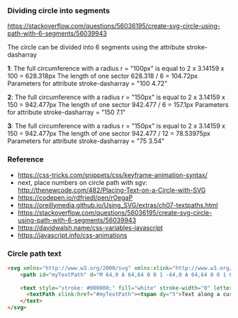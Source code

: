 ### Dividing circle into segments

https://stackoverflow.com/questions/56036195/create-svg-circle-using-path-with-6-segments/56039943

The circle can be divided into 6 segments using the attribute stroke-dasharray

**1**: The full circumference with a radius r = "100px" is equal to 2 x 3.14159 x 100 = 628.318px
The length of one sector 628.318 / 6 = 104.72px
Parameters for attribute stroke-dasharray = "100 4.72"

**2**: The full circumference with a radius r = "150px" is equal to 2 x 3.14159 x 150 = 942.477px
The length of one sector 942.477 / 6 = 157.1px
Parameters for attribute stroke-dasharray = "150 7.1"

**3**: The full circumference with a radius r = "150px" is equal to 2 x 3.14159 x 150 = 942.477px
The length of one sector 942.477 / 12 = 78.53975px
Parameters for attribute stroke-dasharray = "75 3.54"


### Reference
- https://css-tricks.com/snippets/css/keyframe-animation-syntax/
- next, place numbers on circle path with sgv: http://thenewcode.com/482/Placing-Text-on-a-Circle-with-SVG
- https://codepen.io/rdfriedl/pen/rOegaP
- https://oreillymedia.github.io/Using_SVG/extras/ch07-textpaths.html
- https://stackoverflow.com/questions/56036195/create-svg-circle-using-path-with-6-segments/56039943
- https://davidwalsh.name/css-variables-javascript
- https://javascript.info/css-animations

### Circle path text

```html
<svg xmlns="http://www.w3.org/2000/svg" xmlns:xlink="http://www.w3.org/1999/xlink" height="300px" width="300px">
	<path id="myTextPath" d="M 64,0 A 64,64 0 0 1 -64,0 A 64,64 0 0 1 64,0" transform="translate(200,200)" fill="none" stroke="darkblue" stroke-width="25"/>
    
	<text style="stroke: #000000;" fill="white" stroke-width="0" letter-spacing="2px">
      <textPath xlink:href="#myTextPath"><tspan dy="5">Text along a curved path...</tspan></textPath>
    </text>
</svg>
```